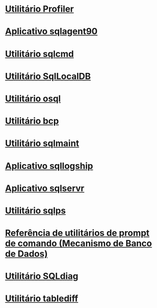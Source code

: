 # [Utilitário Profiler](profiler-utility.md)
# [Aplicativo sqlagent90](sqlagent90-application.md)
# [Utilitário sqlcmd](sqlcmd-utility.md)
# [Utilitário SqlLocalDB](sqllocaldb-utility.md)
# [Utilitário osql](osql-utility.md)
# [Utilitário bcp](bcp-utility.md)
# [Utilitário sqlmaint](sqlmaint-utility.md)
# [Aplicativo sqllogship](sqllogship-application.md)
# [Aplicativo sqlservr](sqlservr-application.md)
# [Utilitário sqlps](sqlps-utility.md)
# [Referência de utilitários de prompt de comando (Mecanismo de Banco de Dados)](command-prompt-utility-reference-database-engine.md)
# [Utilitário SQLdiag](sqldiag-utility.md)
# [Utilitário tablediff](tablediff-utility.md)
